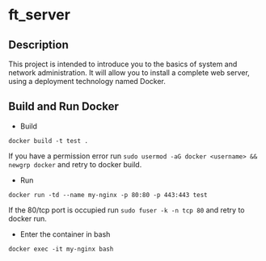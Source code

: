 # ft_server

  ## Description
  
  This project is intended to introduce you to the basics of system and network administration. It will allow you to install a complete web server, using a deployment technology named Docker.
  
  ## Build and Run Docker

  - Build

  ``` docker build -t test . ```

  If you have a permission error run ``` sudo usermod -aG docker <username> && newgrp docker ``` and retry to docker build.

  - Run

  ``` docker run -td --name my-nginx -p 80:80 -p 443:443 test ```

  If the 80/tcp port is occupied run ``` sudo fuser -k -n tcp 80 ``` and retry to docker run.

  - Enter the container in bash

  ``` docker exec -it my-nginx bash ```

  
